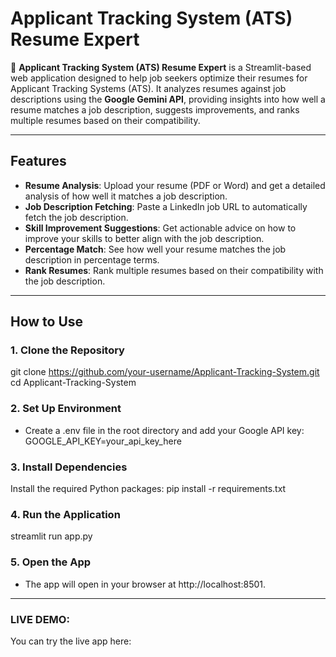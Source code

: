 # Applicant Tracking System (ATS) Resume Expert

🚀 **Applicant Tracking System (ATS) Resume Expert** is a Streamlit-based web application designed to help job seekers optimize their resumes for Applicant Tracking Systems (ATS). It analyzes resumes against job descriptions using the **Google Gemini API**, providing insights into how well a resume matches a job description, suggests improvements, and ranks multiple resumes based on their compatibility.

---

## Features

- **Resume Analysis**: Upload your resume (PDF or Word) and get a detailed analysis of how well it matches a job description.
- **Job Description Fetching**: Paste a LinkedIn job URL to automatically fetch the job description.
- **Skill Improvement Suggestions**: Get actionable advice on how to improve your skills to better align with the job description.
- **Percentage Match**: See how well your resume matches the job description in percentage terms.
- **Rank Resumes**: Rank multiple resumes based on their compatibility with the job description.

---

## How to Use

### 1. **Clone the Repository**
   git clone https://github.com/your-username/Applicant-Tracking-System.git
   cd Applicant-Tracking-System

### 2. **Set Up Environment**
   - Create a .env file in the root directory and add your Google API key:
     GOOGLE_API_KEY=your_api_key_here

### 3. **Install Dependencies**
   Install the required Python packages:
   pip install -r requirements.txt

### 4. **Run the Application**
   streamlit run app.py

### 5. **Open the App**
   - The app will open in your browser at http://localhost:8501.
---
### LIVE DEMO:
You can try the live app here: 

